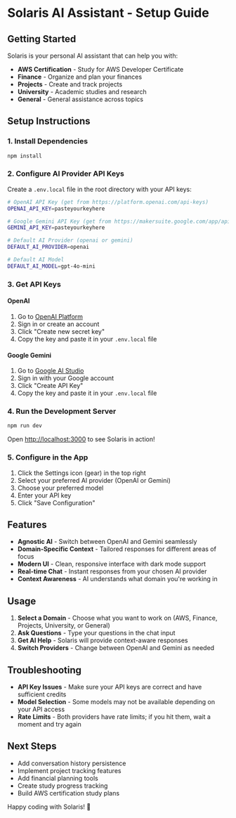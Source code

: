 # Solaris AI Assistant - Setup Guide

## Getting Started

Solaris is your personal AI assistant that can help you with:
- **AWS Certification** - Study for AWS Developer Certificate
- **Finance** - Organize and plan your finances
- **Projects** - Create and track projects
- **University** - Academic studies and research
- **General** - General assistance across topics

## Setup Instructions

### 1. Install Dependencies
```bash
npm install
```

### 2. Configure AI Provider API Keys

Create a `.env.local` file in the root directory with your API keys:

```bash
# OpenAI API Key (get from https://platform.openai.com/api-keys)
OPENAI_API_KEY=pasteyourkeyhere

# Google Gemini API Key (get from https://makersuite.google.com/app/apikey)
GEMINI_API_KEY=pasteyourkeyhere

# Default AI Provider (openai or gemini)
DEFAULT_AI_PROVIDER=openai

# Default AI Model
DEFAULT_AI_MODEL=gpt-4o-mini
```

### 3. Get API Keys

#### OpenAI
1. Go to [OpenAI Platform](https://platform.openai.com/api-keys)
2. Sign in or create an account
3. Click "Create new secret key"
4. Copy the key and paste it in your `.env.local` file

#### Google Gemini
1. Go to [Google AI Studio](https://makersuite.google.com/app/apikey)
2. Sign in with your Google account
3. Click "Create API Key"
4. Copy the key and paste it in your `.env.local` file

### 4. Run the Development Server
```bash
npm run dev
```

Open [http://localhost:3000](http://localhost:3000) to see Solaris in action!

### 5. Configure in the App
1. Click the Settings icon (gear) in the top right
2. Select your preferred AI provider (OpenAI or Gemini)
3. Choose your preferred model
4. Enter your API key
5. Click "Save Configuration"

## Features

- **Agnostic AI** - Switch between OpenAI and Gemini seamlessly
- **Domain-Specific Context** - Tailored responses for different areas of focus
- **Modern UI** - Clean, responsive interface with dark mode support
- **Real-time Chat** - Instant responses from your chosen AI provider
- **Context Awareness** - AI understands what domain you're working in

## Usage

1. **Select a Domain** - Choose what you want to work on (AWS, Finance, Projects, University, or General)
2. **Ask Questions** - Type your questions in the chat input
3. **Get AI Help** - Solaris will provide context-aware responses
4. **Switch Providers** - Change between OpenAI and Gemini as needed

## Troubleshooting

- **API Key Issues** - Make sure your API keys are correct and have sufficient credits
- **Model Selection** - Some models may not be available depending on your API access
- **Rate Limits** - Both providers have rate limits; if you hit them, wait a moment and try again

## Next Steps

- Add conversation history persistence
- Implement project tracking features
- Add financial planning tools
- Create study progress tracking
- Build AWS certification study plans

Happy coding with Solaris! 🚀
